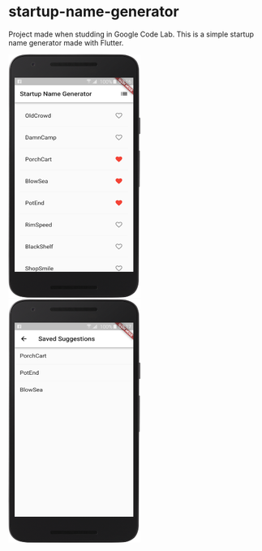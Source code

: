 # startup-name-generator

Project made when studding in Google Code Lab. This is a simple startup name generator made with Flutter.

<img src="/screenshots/1.png" width="260" height="480"> <img src="/screenshots/2.png" width="260" height="480">

